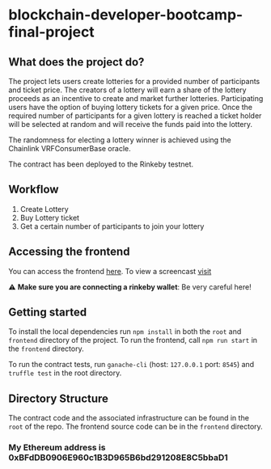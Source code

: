 # blockchain-developer-bootcamp-final-project

## What does the project do?
The project lets users create lotteries for a provided number of participants and ticket price. The creators of a lottery will earn a share of the lottery proceeds as an incentive to create and market further lotteries. Participating users have the option of buying lottery tickets for a given price. Once the required number of participants for a given lottery is reached a ticket holder will be selected at random and will receive the funds paid into the lottery.

The randomness for electing a lottery winner is achieved using the Chainlink VRFConsumerBase oracle.

The contract has been deployed to the Rinkeby testnet.

## Workflow
1. Create Lottery
2. Buy Lottery ticket
3. Get a certain number of participants to join your lottery

## Accessing the frontend
You can access the frontend [here](https://tariftow.github.io/blockchain-developer-bootcamp-final-project/). To view a screencast [visit](https://drive.google.com/file/d/1bNsSN-SJnogjmFn4Rdxc0Ffk-mtSWdpP/view?usp=sharing)

:warning:  **Make sure you are connecting a rinkeby wallet**: Be very careful here!

## Getting started
To install the local dependencies run `npm install` in both the `root` and `frontend` directory of the project. To run the frontend, call `npm run start` in the `frontend` directory.

To run the contract tests, run `ganache-cli` (host: `127.0.0.1` port: `8545`) and `truffle test` in the root directory.

## Directory Structure
The contract code and the associated infrastructure can be found in the `root` of the repo. The frontend source code can be in the `frontend` directory.
### My Ethereum address is 0xBFdDB0906E960c1B3D965B6bd291208E8C5bbaD1

